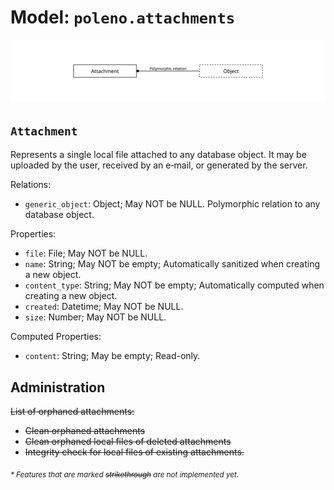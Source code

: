 # Model: `poleno.attachments`

![](assets/attachments.svg)

## `Attachment`

Represents a single local file attached to any database object. It may be uploaded by the user,
received by an e‑mail, or generated by the server.

Relations:
* `generic_object`: Object; May NOT be NULL. Polymorphic relation to any database object.

Properties:
* `file`: File; May NOT be NULL.
* `name`: String; May NOT be empty; Automatically sanitized when creating a new object.
* `content_type`: String; May NOT be empty; Automatically computed when creating a new object.
* `created`: Datetime; May NOT be NULL.
* `size`: Number; May NOT be NULL.

Computed Properties:
* `content`: String; May be empty; Read-only.

## Administration

~~List of orphaned attachments:~~
* ~~Clean orphaned attachments~~
* ~~Clean orphaned local files of deleted attachments~~
* ~~Integrity check for local files of existing attachments.~~


<sub>*\* Features that are marked ~~strikethrough~~ are not implemented yet.*</sub>
